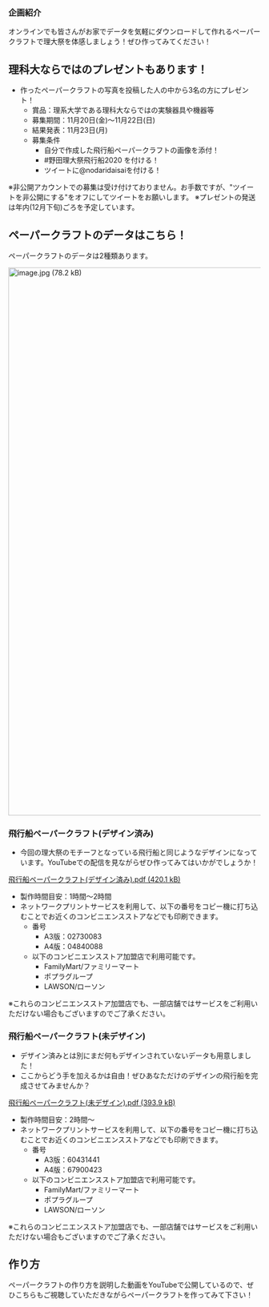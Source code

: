 <!-- ペーパークラフト企画 -->
### 企画紹介
オンラインでも皆さんがお家でデータを気軽にダウンロードして作れるペーパークラフトで理大祭を体感しましょう！ぜひ作ってみてください！

## 理科大ならではのプレゼントもあります！
 - 作ったペーパークラフトの写真を投稿した人の中から3名の方にプレゼント！
     - 賞品：理系大学である理科大ならではの実験器具や機器等
     - 募集期間：11月20日(金)～11月22日(日)
     - 結果発表：11月23日(月)
     - 募集条件
         - 自分で作成した飛行船ペーパークラフトの画像を添付！
         - #野田理大祭飛行船2020 を付ける！
         - ツイートに@nodaridaisaiを付ける！

※非公開アカウントでの募集は受け付けておりません。お手数ですが、"ツイートを非公開にする"をオフにしてツイートをお願いします。
※プレゼントの発送は年内(12月下旬)ごろを予定しています。

## ペーパークラフトのデータはこちら！
 ペーパークラフトのデータは2種類あります。
<!--img width="1080" alt="image.png (125.9 kB)" src="https://img.esa.io/uploads/production/attachments/7722/2020/11/20/56362/c7f81a41-2191-46d7-9427-4e8065951f22.png"-->
<img width="1095" alt="image.jpg (78.2 kB)" src="https://img.esa.io/uploads/production/attachments/7722/2020/11/20/56366/69fb29d0-0fd2-4990-8404-845321c5606a.jpg">

### 飛行船ペーパークラフト(デザイン済み)
 - 今回の理大祭のモチーフとなっている飛行船と同じようなデザインになっています。YouTubeでの配信を見ながらぜひ作ってみてはいかがでしょうか！

<!-- [飛行船ペーパークラフト(デザイン済み).pdf (447.4 kB)](https://esa-storage-tokyo.s3-ap-northeast-1.amazonaws.com/uploads/production/attachments/7722/2020/11/20/56362/a3669fda-9269-4b8b-94f6-d50863979352.pdf) -->
[飛行船ペーパークラフト(デザイン済み).pdf (420.1 kB)](https://esa-storage-tokyo.s3-ap-northeast-1.amazonaws.com/uploads/production/attachments/7722/2020/11/22/56366/6e697d31-b59a-48e4-93f2-91a1811e82ff.pdf)

 - 製作時間目安：1時間～2時間
 - ネットワークプリントサービスを利用して、以下の番号をコピー機に打ち込むことでお近くのコンビニエンスストアなどでも印刷できます。
     -  番号
         - A3版：02730083
         - A4版：04840088
     - 以下のコンビニエンスストア加盟店で利用可能です。
         - FamilyMart/ファミリーマート
         - ポプラグループ
         - LAWSON/ローソン

※これらのコンビニエンスストア加盟店でも、一部店舗ではサービスをご利用いただけない場合もございますのでご了承ください。

### 飛行船ペーパークラフト(未デザイン)
 - デザイン済みとは別にまだ何もデザインされていないデータも用意しました！
 - ここからどう手を加えるかは自由！ぜひあなただけのデザインの飛行船を完成させてみませんか？

<!-- [飛行船ペーパークラフト(未デザイン).pdf (426.0 kB)](https://esa-storage-tokyo.s3-ap-northeast-1.amazonaws.com/uploads/production/attachments/7722/2020/11/20/56362/3914bec1-fbd4-43a1-96e7-1e2485225fce.pdf) -->
[飛行船ペーパークラフト(未デザイン).pdf (393.9 kB)](https://esa-storage-tokyo.s3-ap-northeast-1.amazonaws.com/uploads/production/attachments/7722/2020/11/22/56366/28f2d0bb-2682-46a5-a898-b2a76baee2c5.pdf)

 - 製作時間目安：2時間～
 - ネットワークプリントサービスを利用して、以下の番号をコピー機に打ち込むことでお近くのコンビニエンスストアなどでも印刷できます。
     - 番号
        - A3版：60431441
        - A4版：67900423
     - 以下のコンビニエンスストア加盟店で利用可能です。
         - FamilyMart/ファミリーマート
         - ポプラグループ
         - LAWSON/ローソン

※これらのコンビニエンスストア加盟店でも、一部店舗ではサービスをご利用いただけない場合もございますのでご了承ください。

## 作り方
ペーパークラフトの作り方を説明した動画をYouTubeで公開しているので、ぜひこちらもご視聴していただきながらペーパークラフトを作ってみて下さい！
